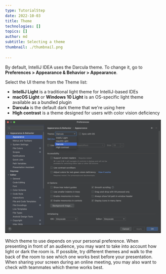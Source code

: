 ```yaml
---
type: TutorialStep
date: 2022-10-03
title: Theme
technologies: []
topics: []
author: md
subtitle: Selecting a theme
thumbnail: ./thumbnail.png

---
```


By default, IntelliJ IDEA uses the Darcula theme. To change it, go to **Preferences > Appearance & Behavior > Appearance**.

Select the UI theme from the Theme list:

* **IntelliJ Light** is a traditional light theme for IntelliJ-based IDEs
* **macOS Light** or **Windows 10 Light** is an OS-specific light theme available as a bundled plugin
* **Darcula** is the default dark theme that we're using here
* **High contrast** is a theme designed for users with color vision deficiency

![Select Theme](theme.png)

Which theme to use depends on your personal preference. When presenting in front of an audience, you may want to take into account how light or dark the room is. If possible, try different themes and walk to the back of the room to see which one works best before your presentation. When sharing your screen during an online meeting, you may also want to check with teammates which theme works best.